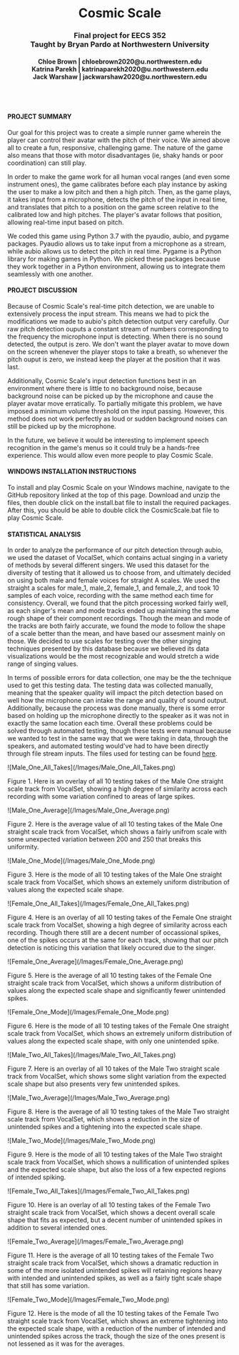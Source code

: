 <div style="text-align: center"><h1>Cosmic Scale</h1></div>
<div style="text-align: center"><h3>Final project for EECS 352
  <br>
  Taught by Bryan Pardo at Northwestern University</h3></div>
<div style="text-align: center"><h4>
  Chloe Brown | chloebrown2020@u.northwestern.edu
  <br>
  Katrina Parekh | katrinaparekh2020@u.northwestern.edu
  <br>
  Jack Warshaw | jackwarshaw2020@u.northwestern.edu
</h4>
</div>
<br>
<br>
<h4>PROJECT SUMMARY</h4>
<p>
Our goal for this project was to create a simple runner game wherein the player can control their avatar with the pitch of their voice. We aimed above all to create a fun, responsive, challenging game. The nature of the game also means that those with motor disadvantages (ie, shaky hands or poor coordination) can still play.
</p>
<p>
In order to make the game work for all human vocal ranges (and even some instrument ones), the game calibrates before each play instance by asking the user to make a low pitch and then a high pitch. Then, as the game plays, it takes input from a microphone, detects the pitch of the input in real time, and translates that pitch to a position on the game screen relative to the calibrated low and high pitches. The player's avatar follows that position, allowing real-time input based on pitch.
</p>
<p>
We coded this game using Python 3.7 with the pyaudio, aubio, and pygame packages. Pyaudio allows us to take input from a microphone as a stream, while aubio allows us to detect the pitch in real time. Pygame is a Python library for making games in Python. We picked these packages because they work together in a Python environment, allowing us to integrate them seamlessly with one another.
</p>
<h4>PROJECT DISCUSSION</h4>
<p>
Because of Cosmic Scale's real-time pitch detection, we are unable to extensively process the input stream. This means we had to pick the modifications we made to aubio's pitch detection output very carefully. Our raw pitch detection ouputs a constant stream of numbers corresponding to the frequency the microphone input is detecting. When there is no sound detected, the output is zero. We don't want the player avatar to move down on the screen whenever the player stops to take a breath, so whenever the pitch ouput is zero, we instead keep the player at the position that it was last.
</p>
<p>
Additionally, Cosmic Scale's input detection functions best in an environment where there is little to no background noise, because background noise can be picked up by the microphone and cause the player avatar move erratically. To partially mitigate this problem, we have imposed a minimum volume threshold on the input passing. However, this method does not work perfectly as loud or sudden background noises can still be picked up by the microphone.
</p>
<p>
In the future, we believe it would be interesting to implement speech recognition in the game's menus so it could truly be a hands-free experience. This would allow even more people to play Cosmic Scale.
</p>
<h4>WINDOWS INSTALLATION INSTRUCTIONS</h4>
<p>To install and play Cosmic Scale on your Windows machine, navigate to the GitHub repository linked at the top of this page. Download and unzip the files, then double click on the install.bat file to install the required packages. After this, you should be able to double click the CosmicScale.bat file to play Cosmic Scale.
</p>
<h4>STATISTICAL ANALYSIS</h4>
<p>
In order to analyze the performance of our pitch detection through aubio, we used the dataset of VocalSet, which contains actual singing in a variety of methods by several different singers. We used this dataset for the diversity of testing that it allowed us to choose from, and ultimately decided on using both male and female voices for straight A scales. We used the straight a scales for male_1, male_2, female_1, and female_2, and took 10 samples of each voice, recording with the same method each time for consistency. Overall, we found that the pitch processing worked fairly well, as each singer's mean and mode tracks ended up maintaining the same rough shape of their component recordings. Though the mean and mode of the tracks are both fairly accurate, we found the mode to follow the shape of a scale better than the mean, and have based our assesment mainly on those. We decided to use scales for testing over the other singing techniques presented by this database because we believed its data visualizations would be the most recognizable and would stretch a wide range of singing values.
</p>
<p>
In terms of possible errors for data collection, one may be the the technique used to get this testing data. The testing data was collected manually, meaning that the speaker quality will impact the pitch detection based on well how the microphone can intake the range and quality of sound output. Additionally, because the process was done manually, there is some error based on holding up the microphone directly to the speaker as it was not in exactly the same location each time. Overall these problems could be solved through automated testing, though these tests were manual because we wanted to test in the same way that we were taking in data, through the speakers, and automated testing would've had to have been directly through file stream inputs. The files used for testing can be found <a href="https://github.com/chloemb/352project/tree/master/VocalSet">here</a>.
</p>
![Male_One_All_Takes](/Images/Male_One_All_Takes.png)
<p>
Figure 1. Here is an overlay of all 10 testing takes of the Male One straight scale track from VocalSet, showing a high degree of similarity across each recording with some variation confined to areas of large spikes. 
 </p>
![Male_One_Average](/Images/Male_One_Average.png)
<p>
Figure 2. Here is the average value of all 10 testing takes of the Male One straight scale track from VocalSet, which shows a fairly unifrom scale with some unexpected variation between 200 and 250 that breaks this uniformity.
</p>
![Male_One_Mode](/Images/Male_One_Mode.png)
<p>
Figure 3. Here is the mode of all 10 testing takes of the Male One straight scale track from VocalSet, which shows an extemely uniform distribution of values along the expected scale shape. 
</p>
![Female_One_All_Takes](/Images/Female_One_All_Takes.png)
<p>
Figure 4. Here is an overlay of all 10 testing takes of the Female One straight scale track from VocalSet, showing a high degree of similarity across each recording. Though there still are a decent number of occassional spikes, one of the spikes occurs at the same for each track, showing that our pitch detection is noticing this variation that likely occured due to the singer.
</p>  
![Female_One_Average](/Images/Female_One_Average.png)
<p>
Figure 5. Here is the average of all 10 testing takes of the Female One straight scale track from VocalSet, which shows a uniform distribution of values along the expected scale shape and significantly fewer unintended spikes.
</p>
![Female_One_Mode](/Images/Female_One_Mode.png)
<p>
Figure 6. Here is the mode of all 10 testing takes of the Female One straight scale track from VocalSet, which shows an extremely uniform distribution of values along the expected scale shape, with only one unintended spike.
</p>
![Male_Two_All_Takes](/Images/Male_Two_All_Takes.png)
<p>
Figure 7. Here is an overlay of all 10 takes of the Male Two straight scale track from VocalSet, which shows some slight variation from the expected scale shape but also presents very few unintended spikes.
</p>
![Male_Two_Average](/Images/Male_Two_Average.png)
<p>
Figure 8. Here is the average of all 10 testing takes of the Male Two straight scale track from VocalSet, which shows a reduction in the size of unintended spikes and a tightening into the expected scale shape.
</p>
![Male_Two_Mode](/Images/Male_Two_Mode.png)
<p>
Figure 9. Here is the mode of all 10 testing takes of the Male Two straight scale track from VocalSet, which shows a nullification of unintended spikes and the expected scale shape, but also the loss of a few expected regions of intended spiking.
</p>
![Female_Two_All_Takes](/Images/Female_Two_All_Takes.png)
<p>
Figure 10. Here is an overlay of all 10 testing takes of the Female Two straight scale track from VocalSet, which shows a decent overall scale shape that fits as expected, but a decent number of unintended spikes in addition to several intended ones.
</p>
![Female_Two_Average](/Images/Female_Two_Average.png)
<p>
Figure 11. Here is the average of all 10 testing takes of the Female Two straight scale track from VocalSet, which shows a dramatic reduction in some of the more isolated unintended spikes will retaining regions heavy with intended and unintended spikes, as well as a fairly tight scale shape that still has some variation. 
</p>
![Female_Two_Mode](/Images/Female_Two_Mode.png)
<p>
Figure 12. Here is the mode of all the 10 testing takes of the Female Two straight scale track from VocalSet, which shows an extreme tightening into the expected scale shape, with a reduction of the number of intended and unintended spikes across the track, though the size of the ones present is not lessened as it was for the averages. 
</p>
